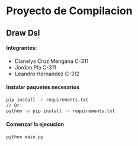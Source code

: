 # Proyecto de Compilacion
## Draw Dsl

#### Integrantes:
* Dianelys Cruz Mengana C-311
* Jordan Pla C-311
* Leandro Hernandez C-312

#### Instalar paquetes necesarios
```zsh
pip install -r requirements.txt
// Or
python -m pip install -r requirements.txt
```

#### Comenzar la ejecucion
```zsh
python main.py
```
